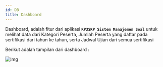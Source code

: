 ```yaml
---
id: DB
title: Dashboard
---
```


Dashboard, adalah fitur dari aplikasi **`KP3SKP Sistem Manajemen Soal`** untuk melihat data dari Kategori Peserta, Jumlah Peserta yang daftar pada sertifikasi dari tahun ke tahun, serta Jadwal Ujian dari semua sertifikasi

Berikut adalah tampilan dari dashboard :

![img](/img/Dashboard.png)
